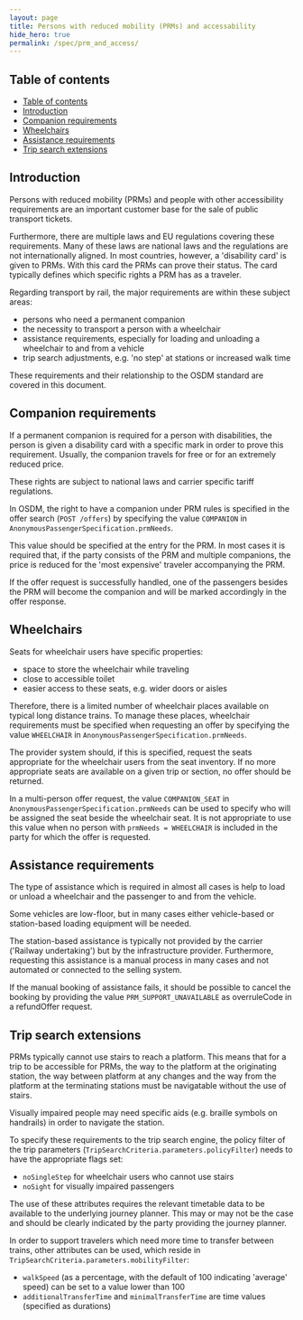 ```yaml
---
layout: page
title: Persons with reduced mobility (PRMs) and accessability
hide_hero: true
permalink: /spec/prm_and_access/
---
```


## Table of contents

- [Table of contents](#table-of-contents)
- [Introduction ](#introduction-)
- [Companion requirements ](#companion-requirements-)
- [Wheelchairs ](#wheelchairs-)
- [Assistance requirements ](#assistance-requirements-)
- [Trip search extensions ](#trip-search-extensions-)

## Introduction <a name="introduction">

Persons with reduced mobility (PRMs) and people with other accessibility
requirements are an important customer base for the sale of public transport
tickets.

Furthermore, there are multiple laws and EU regulations covering these
requirements. Many of these laws are national laws and the regulations are not
internationally aligned. In most countries, however, a 'disability card' is
given to PRMs. With this card the PRMs can prove their status. The card
typically defines which specific rights a PRM has as a traveler.

Regarding transport by rail, the major requirements are within these subject
areas:

- persons who need a permanent companion
- the necessity to transport a person with a wheelchair
- assistance requirements, especially for loading and unloading a wheelchair to
  and from a vehicle
- trip search adjustments, e.g. 'no step' at stations or increased walk time

These requirements and their relationship to the OSDM standard are covered in
this document.

## Companion requirements <a name="companion">

If a permanent companion is required for a person with disabilities, the person
is given a disability card with a specific mark in order to prove this
requirement. Usually, the companion travels for free or for an extremely reduced
price.

These rights are subject to national laws and carrier specific tariff
regulations.

In OSDM, the right to have a companion under PRM rules is specified in the offer
search (`POST /offers`) by specifying the value `COMPANION` in
`AnonymousPassengerSpecification.prmNeeds`.

This value should be specified at the entry for the PRM. In most cases it is
required that, if the party consists of the PRM and multiple companions, the
price is reduced for the 'most expensive' traveler accompanying the PRM.

If the offer request is successfully handled, one of the passengers besides the
PRM will become the companion and will be marked accordingly in the offer
response.

## Wheelchairs <a name="wheelchair">

Seats for wheelchair users have specific properties:

- space to store the wheelchair while traveling
- close to accessible toilet
- easier access to these seats, e.g. wider doors or aisles

Therefore, there is a limited number of wheelchair places available on typical
long distance trains. To manage these places, wheelchair requirements must be
specified when requesting an offer by specifying the value `WHEELCHAIR` in
`AnonymousPassengerSpecification.prmNeeds`.

The provider system should, if this is specified, request the seats appropriate
for the wheelchair users from the seat inventory. If no more appropriate seats
are available on a given trip or section, no offer should be returned.

In a multi-person offer request, the value `COMPANION_SEAT` in
`AnonymousPassengerSpecification.prmNeeds` can be used to specify who will be
assigned the seat beside the wheelchair seat. It is not appropriate to use this
value when no person with `prmNeeds = WHEELCHAIR` is included in the party for
which the offer is requested.

## Assistance requirements <a name="assistance">

The type of assistance which is required in almost all cases is help to load or
unload a wheelchair and the passenger to and from the vehicle.

Some vehicles are low-floor, but in many cases either vehicle-based or
station-based loading equipment will be needed.

The station-based assistance is typically not provided by the carrier ('Railway
undertaking') but by the infrastructure provider. Furthermore, requesting this
assistance is a manual process in many cases and not automated or connected to
the selling system.

If the manual booking of assistance fails, it should be possible to cancel the
booking by providing the value `PRM_SUPPORT_UNAVAILABLE` as overruleCode in a
refundOffer request.

## Trip search extensions <a name="tripsearch">

PRMs typically cannot use stairs to reach a platform. This means that for a trip
to be accessible for PRMs, the way to the platform at the originating station,
the way between platform at any changes and the way from the platform at the
terminating stations must be navigatable without the use of stairs.

Visually impaired people may need specific aids (e.g. braille symbols on
handrails) in order to navigate the station.

To specify these requirements to the trip search engine, the policy filter of
the trip parameters (`TripSearchCriteria.parameters.policyFilter`) needs to have
the appropriate flags set:

- `noSingleStep` for wheelchair users who cannot use stairs
- `noSight` for visually impaired passengers

The use of these attributes requires the relevant timetable data to be available
to the underlying journey planner. This may or may not be the case and should be
clearly indicated by the party providing the journey planner.

In order to support travelers which need more time to transfer between trains,
other attributes can be used, which reside in
`TripSearchCriteria.parameters.mobilityFilter`:

- `walkSpeed` (as a percentage, with the default of 100 indicating 'average'
  speed) can be set to a value lower than 100
- `additionalTransferTime` and `minimalTransferTime` are time values (specified
  as durations)
